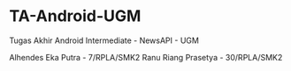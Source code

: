 # TA-Android-UGM
Tugas Akhir Android Intermediate - NewsAPI - UGM

Alhendes Eka Putra - 7/RPLA/SMK2 
Ranu Riang Prasetya - 30/RPLA/SMK2
